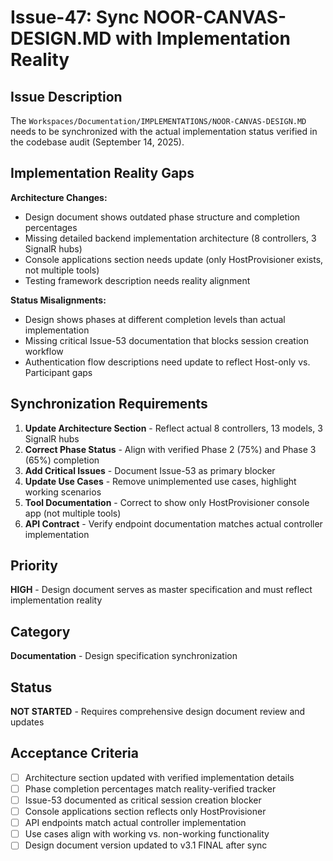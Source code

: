 # Issue-47: Sync NOOR-CANVAS-DESIGN.MD with Implementation Reality

## Issue Description
The `Workspaces/Documentation/IMPLEMENTATIONS/NOOR-CANVAS-DESIGN.MD` needs to be synchronized with the actual implementation status verified in the codebase audit (September 14, 2025).

## Implementation Reality Gaps
**Architecture Changes:**
- Design document shows outdated phase structure and completion percentages
- Missing detailed backend implementation architecture (8 controllers, 3 SignalR hubs)
- Console applications section needs update (only HostProvisioner exists, not multiple tools)
- Testing framework description needs reality alignment

**Status Misalignments:**
- Design shows phases at different completion levels than actual implementation
- Missing critical Issue-53 documentation that blocks session creation workflow
- Authentication flow descriptions need update to reflect Host-only vs. Participant gaps

## Synchronization Requirements
1. **Update Architecture Section** - Reflect actual 8 controllers, 13 models, 3 SignalR hubs
2. **Correct Phase Status** - Align with verified Phase 2 (75%) and Phase 3 (65%) completion
3. **Add Critical Issues** - Document Issue-53 as primary blocker
4. **Update Use Cases** - Remove unimplemented use cases, highlight working scenarios
5. **Tool Documentation** - Correct to show only HostProvisioner console app (not multiple tools)
6. **API Contract** - Verify endpoint documentation matches actual controller implementation

## Priority
**HIGH** - Design document serves as master specification and must reflect implementation reality

## Category
**Documentation** - Design specification synchronization

## Status
**NOT STARTED** - Requires comprehensive design document review and updates

## Acceptance Criteria
- [ ] Architecture section updated with verified implementation details
- [ ] Phase completion percentages match reality-verified tracker
- [ ] Issue-53 documented as critical session creation blocker
- [ ] Console applications section reflects only HostProvisioner
- [ ] API endpoints match actual controller implementation
- [ ] Use cases align with working vs. non-working functionality
- [ ] Design document version updated to v3.1 FINAL after sync
